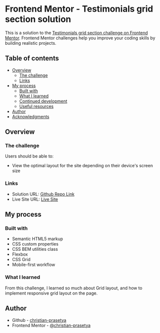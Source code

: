 # Frontend Mentor - Testimonials grid section solution

This is a solution to the [Testimonials grid section challenge on Frontend Mentor](https://www.frontendmentor.io/challenges/testimonials-grid-section-Nnw6J7Un7). Frontend Mentor challenges help you improve your coding skills by building realistic projects.

## Table of contents

- [Overview](#overview)
  - [The challenge](#the-challenge)
  - [Links](#links)
- [My process](#my-process)
  - [Built with](#built-with)
  - [What I learned](#what-i-learned)
  - [Continued development](#continued-development)
  - [Useful resources](#useful-resources)
- [Author](#author)
- [Acknowledgments](#acknowledgments)

## Overview

### The challenge

Users should be able to:

- View the optimal layout for the site depending on their device's screen size

### Links

- Solution URL: [Github Repo Link](https://github.com/christian-prasetya/testimonial-grid-section)
- Live Site URL: [Live Site](https://christian-prasetya.github.io/testimonial-grid-section/)

## My process

### Built with

- Semantic HTML5 markup
- CSS custom properties
- CSS BEM utilities class
- Flexbox
- CSS Grid
- Mobile-first workflow

### What I learned

From this challenge, I learned so much about Grid layout, and how to implement responsive grid layout on the page.

## Author

- Github - [christian-prasetya](https://github.com/christian-prasetya)
- Frontend Mentor - [@christian-prasetya](https://www.frontendmentor.io/profile/christian-prasetya)
